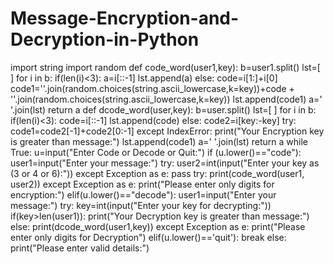 # Message-Encryption-and-Decryption-in-Python
import string 
import random
def code_word(user1,key):
  b=user1.split()
  lst=[ ]
  for i in b:
    if(len(i)<3):
      a=i[::-1]
      lst.append(a)
    else:
      code=i[1:]+i[0]
      code1=''.join(random.choices(string.ascii_lowercase,k=key))+code + ''.join(random.choices(string.ascii_lowercase,k=key))
      lst.append(code1)
  a=' '.join(lst)
  return a
def dcode_word(user,key):
  b=user.split()
  lst=[ ]
  for i in b:
    if(len(i)<3):
      code=i[::-1]
      lst.append(code)
    else:
      code2=i[key:-key]
      try:
        code1=code2[-1]+code2[0:-1]
      except IndexError:
        print("Your Encryption key is greater than message:")
      lst.append(code1)
  a=' '.join(lst)
  return a 
while True:
  u=input("Enter Code or Decode or Quit:")
  if (u.lower()=="code"):
    user1=input("Enter your message:")
    try:
      user2=int(input("Enter your key as (3 or 4 or 6):"))
    except Exception as e:
      pass
    try:
      print(code_word(user1, user2))
    except Exception as e:
      print("Please enter only digits for encryption:")
  elif(u.lower()=="decode"):
    user1=input("Enter your message:")
    try:
      key=int(input("Enter your key for decrypting:"))
      if(key>len(user1)):
        print("Your Decryption key is greater than message:")
      else:
        print(dcode_word(user1,key))
    except Exception as e:
      print("Please enter only digits for Decryption")
  elif(u.lower()=='quit'):
    break
  else:
    print("Please enter valid details:")
